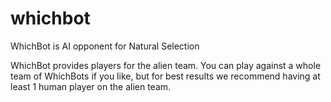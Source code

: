 # whichbot
WhichBot is AI opponent for Natural Selection

WhichBot provides players for the alien team.  You can play against a whole team of WhichBots if you like, but for best results we recommend having at least 1 human player on the alien team.

